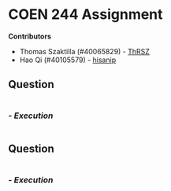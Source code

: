 # COEN 244 Assignment

**Contributors**
 - Thomas Szaktilla (#40065829) - [ThRSZ](https://github.com/ThRSZ)
 - Hao Qi (#40105579) - [hisanip](https://github.com/hisanip)

## **Question**


```cpp

```

### - *Execution*

![]()

## **Question**

```cpp

```


### - *Execution*

![]()


